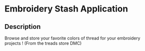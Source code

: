 # Embroidery Stash Application

## Description
Browse and store your favorite colors of thread for your embroidery projects !
(From the treads store DMC)


